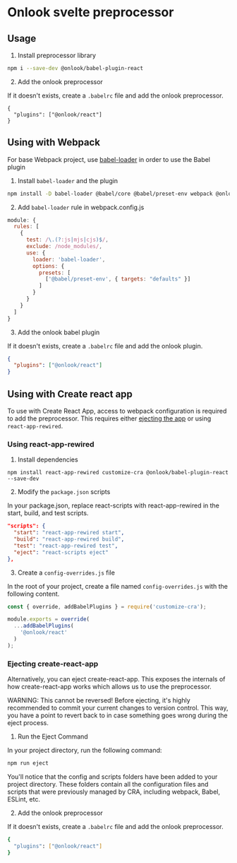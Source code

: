 # Onlook svelte preprocessor

## Usage

1. Install preprocessor library

```bash
npm i --save-dev @onlook/babel-plugin-react
```

2. Add the onlook preprocessor

If it doesn't exists, create a `.babelrc` file and add the onlook preprocessor.
```
{
  "plugins": ["@onlook/react"]
}
```

## Using with Webpack

For base Webpack project, use [babel-loader](https://www.npmjs.com/package/babel-loader) in order to use the Babel plugin

1. Install `babel-loader` and the plugin 
```bash
npm install -D babel-loader @babel/core @babel/preset-env webpack @onlook/babel-plugin-react
```

2. Add `babel-loader` rule in webpack.config.js

```js
module: {
  rules: [
    {
      test: /\.(?:js|mjs|cjs)$/,
      exclude: /node_modules/,
      use: {
        loader: 'babel-loader',
        options: {
          presets: [
            ['@babel/preset-env', { targets: "defaults" }]
          ]
        }
      }
    }
  ]
}
```

3. Add the onlook babel plugin

If it doesn't exists, create a `.babelrc` file and add the onlook plugin.
```json
{
  "plugins": ["@onlook/react"]
}
```

## Using with Create react app
To use with Create React App, access to webpack configuration is required to add the preprocessor. This requires either [ejecting the app](https://create-react-app.dev/docs/available-scripts/#npm-run-eject) or using `react-app-rewired`. 


### Using react-app-rewired
1. Install dependencies 

```
npm install react-app-rewired customize-cra @onlook/babel-plugin-react --save-dev
```


2. Modify the `package.json` scripts

In your package.json, replace react-scripts with react-app-rewired in the start, build, and test scripts.

```json
"scripts": {
  "start": "react-app-rewired start",
  "build": "react-app-rewired build",
  "test": "react-app-rewired test",
  "eject": "react-scripts eject"
},
```

3. Create a `config-overrides.js` file

In the root of your project, create a file named `config-overrides.js` with the following content.

```js
const { override, addBabelPlugins } = require('customize-cra');

module.exports = override(
  ...addBabelPlugins(
    '@onlook/react'
  )
);
```

### Ejecting create-react-app
Alternatively, you can eject create-react-app. This exposes the internals of how create-react-app works which allows us to use the preprocessor. 

WARNING: This cannot be reversed! Before ejecting, it's highly recommended to commit your current changes to version control. This way, you have a point to revert back to in case something goes wrong during the eject process.


1. Run the Eject Command

In your project directory, run the following command:
 ```bash
 npm run eject
 ```

You'll notice that the config and scripts folders have been added to your project directory. These folders contain all the configuration files and scripts that were previously managed by CRA, including webpack, Babel, ESLint, etc.

2. Add the onlook preprocessor

If it doesn't exists, create a `.babelrc` file and add the onlook preprocessor.
```bash
{
  "plugins": ["@onlook/react"]
}
```